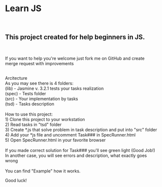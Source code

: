 <h1> Learn JS </h1>
<br>
<h2>This project created for help beginners in JS.</h2>
<br>
<p> If you want to help you're welcome just fork me on GitHub and create merge request with improvements </p>
<br>
Arcitecture <br>
As you may see there is 4 folders: <br>
(lib)  - Jasmine v. 3.2.1 tests your tasks realization <br>
(spec) - Tests folder <br>
(src)  - Your implementation by tasks <br>
(tsd)  - Tasks description
<br>
<br>
How to use this project: <br>
1) Clone this project to your workstation<br>
2) Read tasks in "tsd" folder<br>
3) Create *.js that solve problem in task description and put into "src" folder<br>
4) Add your *js file and uncomment Task### in SpecRunner.html<br>
5) Open SpecRunner.html in your favorite browser <br>
<br>
If you made correct solution for Task### you'll see green light (Good Job!)<br>
In another case, you will see errors and description, what exactly goes wrong<br><br>
You can find "Example" how it works.
<br> 

Good luck!